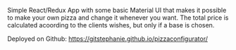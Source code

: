 Simple React/Redux App with some basic Material UI that makes it possible to make your own pizza and change it whenever you want. The total price is calculated acoording to the clients wishes, but only if a base is chosen. 

Deployed on Github: https://gitstephanie.github.io/pizzaconfigurator/

